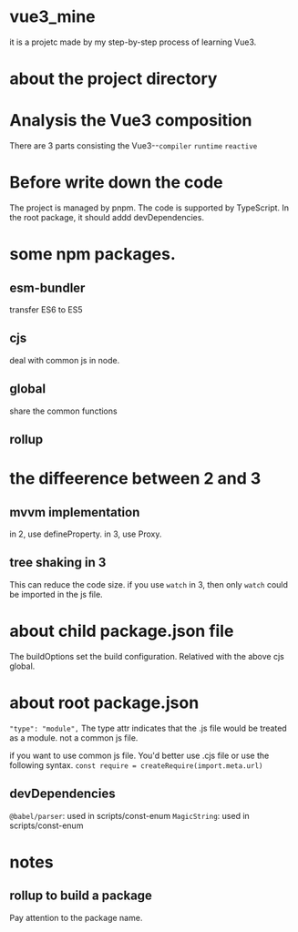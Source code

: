 # vue3_mine
it is a projetc made by my step-by-step process of learning Vue3.

# about the project directory



# Analysis the Vue3 composition
There are 3 parts consisting the Vue3--```compiler``` ```runtime``` ```reactive```

# Before write down the code
The project is managed by pnpm.
The code is supported by TypeScript.
In the root package, it should addd devDependencies.
# some npm packages.
## esm-bundler
transfer ES6 to ES5

## cjs
deal with common js in node.

## global
share the common functions

## rollup


# the diffeerence between 2 and 3
## mvvm implementation
in 2, use defineProperty.
in 3, use Proxy.

## tree shaking in 3
This can reduce the code size.
if you use `watch` in 3, then only `watch` could be imported in the js file.

# about child package.json file
The buildOptions set the build configuration. Relatived with the above cjs global.

# about root package.json
`"type": "module",` The type attr indicates that the .js file would be treated as a module.
not a common js file.

if you want to use common js file. You'd better use .cjs file or use the following syntax.
`const require = createRequire(import.meta.url)`

## devDependencies
`@babel/parser`: used in scripts/const-enum
`MagicString`: used in scripts/const-enum


# notes
## rollup to build a package
Pay attention to the package name.